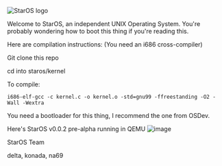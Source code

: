 ![StarOS logo](https://github.com/user-attachments/assets/6bf97257-f1f6-4c53-b0c1-2fa6deae657b)


Welcome to StarOS, an independent UNIX Operating System.
You're probably wondering how to boot this thing if you're reading this.

Here are compilation instructions:
(You need an i686 cross-compiler)

Git clone this repo

cd into staros/kernel

To compile:

`i686-elf-gcc -c kernel.c -o kernel.o -std=gnu99 -ffreestanding -O2 -Wall -Wextra`

You need a bootloader for this thing, I recommend the one from OSDev.

Here's StarOS v0.0.2 pre-alpha running in QEMU
![image](https://github.com/user-attachments/assets/fd48010d-37c4-4dea-8489-d9b283be6ca3)


StarOS Team

delta, konada, na69
